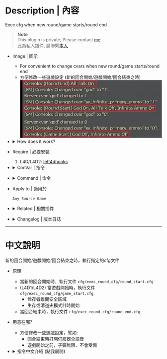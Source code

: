 # Description | 內容
Exec cfg when new round/game starts/round end

> __Note__ <br/>
This plugin is private, Please contact [me](https://github.com/fbef0102/Game-Private_Plugin#私人插件列表-private-plugins-list)<br/>
此為私人插件, 請聯繫[本人](https://github.com/fbef0102/Game-Private_Plugin#私人插件列表-private-plugins-list)

* Image | 圖示
	* For convenient to change cvars when new round/game starts/round end
	* 方便修改一些遊戲設定 (新的回合開始/遊戲開始/回合結束之時)
	<br/>![exec_round_cfg_1](image/exec_round_cfg_1.jpg)

* <details><summary>How does it work?</summary>

	* Exec ```cfg/exec_round_cfg/round_start.cfg``` when new round starts
	* (L4D1/L4D2) Exec ```cfg/exec_round_cfg/game_start.cfg``` when game starts
		* Survivors leaving saferoom
		* Survival or Scavenge begins
	* Exec ```cfg/exec_round_cfg/round_end.cfg``` when round ends
	* For convenient to change game settigns, for example:
		* Turn on all talk when round end
		* Enable god mode and infinite ammo before game starts
</details>

* Require | 必要安裝
	1. L4D/L4D2: [left4dhooks](https://forums.alliedmods.net/showthread.php?t=321696)

* <details><summary>ConVar | 指令</summary>

	* cfg/sourcemod/exec_round_cfg.cfg
		```php
		// 0=Plugin off, 1=Plugin on.
		exec_round_cfg_enable "1"

		// File to execute when new round starts
		// file in cfg/exec_round_cfg folder
		exec_round_cfg_start_file "round_start.cfg"

		// Delay to execute file when new round starts
		exec_round_cfg_start_delay "1.5"

		// (L4D1/L4D2) File to execute when game starts (survivors leaving saferoom / survival or scavenge begins) 
		// file in cfg/exec_round_cfg folder
		exec_round_cfg_l4d_game_file "game_start.cfg"

		// (L4D1/L4D2) Delay to execute file when game starts(survivors leaving saferoom / survival or scavenge begins)
		exec_round_cfg_l4d_game_delay "0.1"

		// File to execute when round end
		// file in cfg/exec_round_cfg folder
		exec_round_cfg_end_file "round_end.cfg"

		// Delay to execute file when round end
		exec_round_cfg_end_delay "0.5"
		```
</details>

* <details><summary>Command | 命令</summary>

	None
</details>

* Apply to | 適用於
	```
	Any Source Game
	```

* <details><summary>Related | 相關插件</summary>

    1. [readyup](/L4D_插件/Server_伺服器/readyup): Ready-up plugin
        * 所有玩家準備才能開始遊戲的插件
</details>

* <details><summary>Changelog | 版本日誌</summary>

	* v1.0 (2024-9-７)
	    * Initial Release
</details>

- - - -
# 中文說明
新的回合開始/遊戲開始/回合結束之時，執行指定的cfg文件

* 原理
	* 當新的回合開始時，執行文件 ```cfg/exec_round_cfg/round_start.cfg```
	* (L4D1/L4D2) 當遊戲開始時，執行文件 ```cfg/exec_round_cfg/game_start.cfg``` 
		* 倖存者離開安全區域
		* 生存或清道夫模式計時開始
	* 當回合結束時，執行文件 ```cfg/exec_round_cfg/round_end.cfg```

* 用意在哪?
	* 方便修改一些遊戲設定，譬如:
		* 回合結束時打開伺服器全語音
		* 遊戲開始之前，子彈無限、不會受傷

* <details><summary>指令中文介紹 (點我展開)</summary>

	* cfg/sourcemod/exec_round_cfg.cfg
		```php
		// 0=關閉插件, 1=啟動插件
		exec_round_cfg_enable "1"

		// 回合開始時，執行的cfg文件名稱
		// 路徑位於 cfg/exec_round_cfg
		exec_round_cfg_start_file "round_start.cfg"

		// 回合開始時延遲執行文件的時間
		exec_round_cfg_start_delay "1.5"

		// (L4D1/L4D2) 遊戲開始時，執行的cfg文件名稱 (倖存者離開安全區域 / 生存或清道夫模式計時開始)
		// 路徑位於 cfg/exec_round_cfg
		exec_round_cfg_l4d_game_file "game_start.cfg"

		// (L4D1/L4D2) 遊戲開始時延遲執行文件的時間 (倖存者離開安全區域 / 生存或清道夫模式計時開始)
		exec_round_cfg_l4d_game_delay "0.1"

		// 回合結束時，執行的cfg文件名稱
		// 路徑位於 cfg/exec_round_cfg
		exec_round_cfg_end_file "round_end.cfg"

		// 回合結束時延遲執行文件的時間
		exec_round_cfg_end_delay "0.5"
		```
</details>